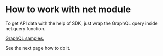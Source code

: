 # How to work with net module

To get API data with the help of SDK, just wrap the GraphQL query inside net.query function.

[GraphQL samples.](../../graphql/examples.md)

See the next page how to do it.
